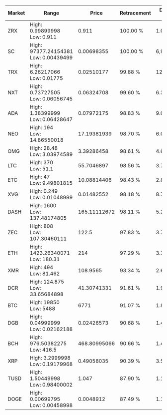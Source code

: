 | Market | Range | Price| Retracement | Doubles to 50% |
| --- | --- | --- | --- | --- |
| ZRX | High: 0.99899998<br />Low: 0.911 | 0.911 | 100.00 % | 1.05 |
| SC | High: 97377.24154381<br />Low: 0.00439499 | 0.00698355 | 100.00 % | 6,971,901.54 |
| TRX | High: 6.26217066<br />Low: 0.01775 | 0.02510177 | 99.88 % | 125.09 |
| NXT | High: 0.73727505<br />Low: 0.06056745 | 0.06324708 | 99.60 % | 6.31 |
| ADA | High: 1.38399999<br />Low: 0.06428647 | 0.07972175 | 98.83 % | 9.08 |
| NEO | High: 194<br />Low: 14.86550018 | 17.19381939 | 98.70 % | 6.07 |
| OMG | High: 28.48<br />Low: 3.03974589 | 3.39286458 | 98.61 % | 4.65 |
| LTC | High: 370<br />Low: 51.1 | 55.7046897 | 98.56 % | 3.78 |
| ETC | High: 47<br />Low: 9.49801815 | 10.08814406 | 98.43 % | 2.80 |
| XVG | High: 0.249<br />Low: 0.01048999 | 0.01482552 | 98.18 % | 8.75 |
| DASH | High: 1600<br />Low: 137.48174805 | 165.11112672 | 98.11 % | 5.26 |
| ZEC | High: 808<br />Low: 107.30460111 | 122.5 | 97.83 % | 3.74 |
| ETH | High: 1423.26340071<br />Low: 180.31 | 214 | 97.29 % | 3.75 |
| XMR | High: 494<br />Low: 81.462 | 108.9565 | 93.34 % | 2.64 |
| DCR | High: 124.875<br />Low: 33.65684898 | 41.30741331 | 91.61 % | 1.92 |
| BTC | High: 19850<br />Low: 5488 | 6771 | 91.07 % | 1.87 |
| DGB | High: 0.04999999<br />Low: 0.02162188 | 0.02426573 | 90.68 % | 1.48 |
| BCH | High: 976.50382275<br />Low: 416.5 | 468.80995066 | 90.66 % | 1.49 |
| XRP | High: 3.2999998<br />Low: 0.19179968 | 0.49058035 | 90.39 % | 3.56 |
| TUSD | High: 1.50449998<br />Low: 0.98400002 | 1.047 | 87.90 % | 1.19 |
| DOGE | High: 0.00699795<br />Low: 0.00458998 | 0.0048912 | 87.49 % | 1.18 |
